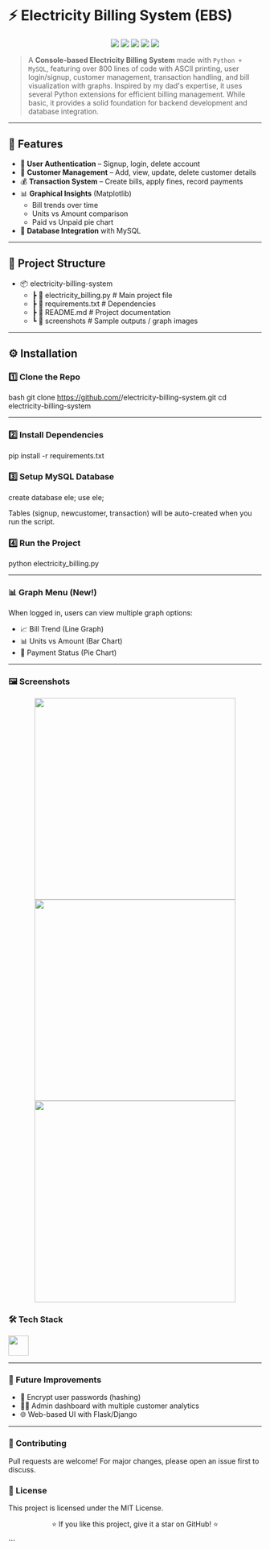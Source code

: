 # ⚡ Electricity Billing System (EBS)

<p align="center">
  <img src="https://img.shields.io/badge/Python-3.10-blue?logo=python&logoColor=white" />
  <img src="https://img.shields.io/badge/MySQL-8.0-orange?logo=mysql&logoColor=white" />
  <img src="https://img.shields.io/badge/Matplotlib-Visualization-green?logo=plotly&logoColor=white" />
  <img src="https://img.shields.io/badge/Status-Working-brightgreen" />
  <a href="https://opensource.org/licenses/MIT">
    <img src="https://img.shields.io/badge/License-MIT-yellow.svg" />
  </a>
</p>

> A **Console-based Electricity Billing System** made with `Python + MySQL`, featuring over 800 lines of code with ASCII printing, user login/signup, customer management, transaction handling, and bill visualization with graphs. Inspired by my dad's expertise, it uses several Python extensions for efficient billing management. While basic, it provides a solid foundation for backend development and database integration.


---

## 🌟 Features
- 👤 **User Authentication** – Signup, login, delete account  
- 🧾 **Customer Management** – Add, view, update, delete customer details  
- 💰 **Transaction System** – Create bills, apply fines, record payments  
- 📊 **Graphical Insights** (Matplotlib)
  - Bill trends over time  
  - Units vs Amount comparison  
  - Paid vs Unpaid pie chart  
- 💾 **Database Integration** with MySQL  

---

## 📂 Project Structure
- 📦 electricity-billing-system
  - ┣ 📜 electricity_billing.py # Main project file
  - ┣ 📜 requirements.txt # Dependencies
  - ┣ 📜 README.md # Project documentation
  - ┗ 📂 screenshots # Sample outputs / graph images


---

## ⚙️ Installation

### 1️⃣ Clone the Repo
bash
git clone https://github.com/<your-username>/electricity-billing-system.git
cd electricity-billing-system

---

### 2️⃣ Install Dependencies
pip install -r requirements.txt

### 3️⃣ Setup MySQL Database
create database ele;
use ele;

Tables (signup, newcustomer, transaction) will be auto-created when you run the script.

### 4️⃣ Run the Project
python electricity_billing.py

---

### 📊 Graph Menu (New!)

When logged in, users can view multiple graph options:
- 📈 Bill Trend (Line Graph)
- 📊 Units vs Amount (Bar Chart)
- 🥧 Payment Status (Pie Chart)

---
### 🖼️ Screenshots
<p align="center"> <img src="screenshots/graph_trend.png" width="400"/> <img src="screenshots/graph_bar.png" width="400"/> <img src="screenshots/graph_pie.png" width="400"/> </p>

### 🛠️ Tech Stack

<p align="left"> <img src="https://skillicons.dev/icons?i=python,mysql,git" height="40" /> </p>

---

### 🚀 Future Improvements
- 🔐 Encrypt user passwords (hashing)
- 👨‍💼 Admin dashboard with multiple customer analytics
- 🌐 Web-based UI with Flask/Django

---

### 🤝 Contributing
Pull requests are welcome! For major changes, please open an issue first to discuss.

### 📜 License
This project is licensed under the MIT License.

<p align="center">⭐ If you like this project, give it a star on GitHub! ⭐</p> ```
